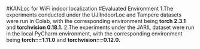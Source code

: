 #KANLoc for WiFi indoor localization
#Evaluated Environment
1.The experiments conducted under the UJIIndoorLoc and Tampere datasets were run in Colab, with the corresponding environment being **torch 2.3.1** and **torchvision 0.18.1.**
2.The experiments under the JARIL dataset were run in the local PyCharm environment, with the corresponding environment being **torch==1.11.0** and **torchvision==0.12.0.**
